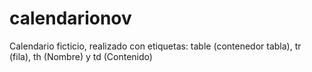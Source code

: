 # calendarionov
Calendario ficticio, realizado con etiquetas: table (contenedor tabla), tr (fila), th (Nombre) y td (Contenido)
